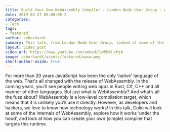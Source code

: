 ```yaml
---
title: Build Your Own WebAssembly Compiler - London Node User Group - April 2019
date: 2019-04-27 00:00:00 Z
categories:
- Tech
tags:
- featured
author: ceberhardt
summary: This talk, from London Node User Group, looked at some of the internals of WebAssembly, exploring how it works ‘under the hood’ with a demonstration of how you can create your own (simple) compiler that targets this runtime.
layout: video_post
video_url: https://www.youtube.com/embed/laM5bM_cMjA
image: ceberhardt/assets/featured/wasm.png
short-author-aside: true
---
```


For more than 20 years JavaScript has been the only 'native' language of the web. That's all changed with the release of WebAssembly. In the coming years, you'll see people writing web apps in Rust, C#, C++ and all manner of other languages. But just what is WebAssembly? And what’s all the fuss about? WebAssembly is a low-level compilation target, which means that it is unlikely you’ll use it directly. However, as developers and hackers, we love to know how technology works! In this talk, Colin will look at some of the internals of WebAssembly, explore how it works ‘under the hood’, and look at how you can create your own (simple) compiler that targets this runtime.

